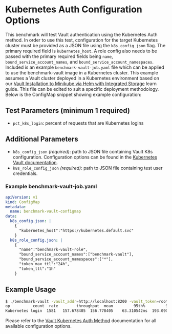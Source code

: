 # Kubernetes Auth Configuration Options

This benchmark will test Vault authentication using the Kubernetes Auth method. In order to use this test, configuration for the target Kubernetes cluster must be provided as a JSON file using the `k8s_config_json` flag. The primary required field is `kubernetes_host`. A role config also needs to be passed with the primary required fields being `name`, `bound_service_account_names`, and `bound_service_account_namespaces`. Included is an example `benchmark-vault-job.yaml` file which can be applied to use the benchmark-vault image in a Kubernetes cluster. This example assumes a Vault cluster deployed in a Kubernetes environment based on our [Vault Installation to Minikube via Helm with Integrated Storage](https://learn.hashicorp.com/tutorials/vault/kubernetes-minikube-raft?in=vault/kubernetes) learn guide. This file can be edited to suit a specific deployment methodology. Below is the ConfigMap snippet showing example configuration:

## Test Parameters (minimum 1 required)

- `pct_k8s_login`: percent of requests that are Kubernetes logins

## Additional Parameters

- `k8s_config_json` _(required)_: path to JSON file containing Vault K8s configuration.  Configuration options can be found in the [Kubernetes Vault documentation](https://developer.hashicorp.com/vault/api-docs/auth/kubernetes#configure-method).
- `k8s_role_config_json` _(required)_: path to JSON file containing test user credentials.

### Example benchmark-vault-job.yaml

```yaml
apiVersion: v1
kind: ConfigMap
metadata:
  name: benchmark-vault-configmap
data:
  k8s_config.json: |
    {
      "kubernetes_host":"https://kubernetes.default.svc"
    }
  k8s_role_config.json: |
    {
      "name":"benchmark-vault-role",
      "bound_service_account_names":["benchmark-vault"],
      "bound_service_account_namespaces":["*"],
      "token_max_ttl":"24h",
      "token_ttl":"1h"
    }
```

## Example Usage

```bash
$ ./benchmark-vault -vault_addr=http://localhost:8200 -vault_token=root -pct_k8s_login=100 -k8s_config_json=/path/to/k8s/config.json -k8s_test_user_creds_json=/path/to/k8s/test_user_creds.json
op          count  rate        throughput  mean         95th%         99th%        successRatio
Kubernetes login  1581   157.678405  156.778405    63.310542ms  193.090504ms  199.27467ms  100.00%
```

Please refer to the [Vault Kubernetes Auth Method](https://www.vaultproject.io/api-docs/auth/kubernetes) documentation for all available configuration options.
